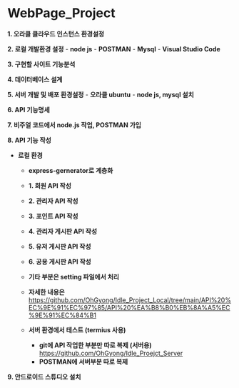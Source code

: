 # WebPage_Project

**1. 오라클 클라우드 인스턴스 환경설정**

**2. 로컬 개발환경 설정**
    - **node js**
    - **POSTMAN**
    - **Mysql**
    - **Visual Studio Code**

**3. 구현할 사이트 기능분석**

**4. 데이터베이스 설계**

**5. 서버 개발 및 배포 환경설정**
    - **오라클 ubuntu**
        - **node js, mysql 설치**
        
**6. API 기능명세** 

**7. 비주얼 코드에서 node.js 작업, POSTMAN 가입**

**8. API 기능 작성** </br>
- **로컬 환경**
    - **express-gernerator로 계층화**
    - **1. 회원 API 작성**
    - **2. 관리자 API 작성**
    - **3. 포인트 API 작성**
    - **4. 관리자 게시판 API 작성**
    - **5. 유저 게시판 API 작성**
    - **6. 공용 게시판 API 작성**
    - **기타 부분은 setting 파일에서 처리**
    - **자세한 내용은** https://github.com/OhGyong/Idle_Project_Local/tree/main/API%20%EC%9E%91%EC%97%85/API%20%EA%B8%B0%EB%8A%A5%EC%9E%91%EC%84%B1

    - **서버 환경에서 테스트 (termius 사용)**
        - **git에 API 작업한 부분만 따로 복제 (서버용)** https://github.com/OhGyong/Idle_Proejct_Server
        - **POSTMAN에 서버부분 따로 복제**

**9. 안드로이드 스튜디오 설치**
